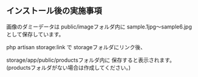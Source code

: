 ## インストール後の実施事項

画像のダミーデータは
public/imageフォルダ内に
sample.1jpg〜sample6.jpg として保存しています。

php artisan storage:link で
storageフォルダにリンク後、

storage/app/public/productsフォルダ内に
保存すると表示されます。
(productsフォルダがない場合は作成してください。)
